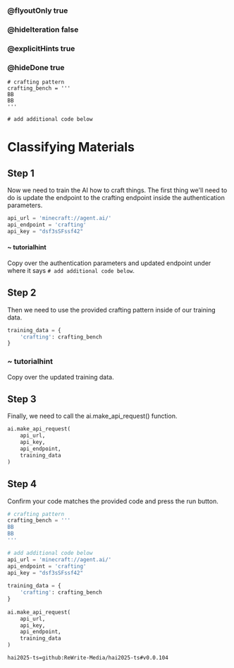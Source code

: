 ### @flyoutOnly true
### @hideIteration false
### @explicitHints true
### @hideDone true

```python-template
# crafting pattern
crafting_bench = '''
BB
BB
'''

# add additional code below

```

# Classifying Materials

## Step 1
Now we need to train the AI how to craft things. The first thing we'll need to do is update the endpoint to the crafting endpoint inside the authentication parameters.

```python
api_url = 'minecraft://agent.ai/'
api_endpoint = 'crafting'
api_key = "dsf3sSFssf42"
```
#### ~ tutorialhint 
Copy over the authentication parameters and updated endpoint under where it says `# add additional code below`.

## Step 2
Then we need to use the provided crafting pattern inside of our training data.

```python
training_data = {
    'crafting': crafting_bench
}
```
### ~ tutorialhint
Copy over the updated training data.

## Step 3
Finally, we need to call the ai.make_api_request() function.

```python
ai.make_api_request(
    api_url,
    api_key,
    api_endpoint,
    training_data
)
```

## Step 4
Confirm your code matches the provided code and press the run button.

```python
# crafting pattern
crafting_bench = '''
BB
BB
'''

# add additional code below
api_url = 'minecraft://agent.ai/'
api_endpoint = 'crafting'
api_key = "dsf3sSFssf42"
 
training_data = {
    'crafting': crafting_bench
}
 
ai.make_api_request(
    api_url,
    api_key,
    api_endpoint,
    training_data
)
```


```package
hai2025-ts=github:ReWrite-Media/hai2025-ts#v0.0.104
```
